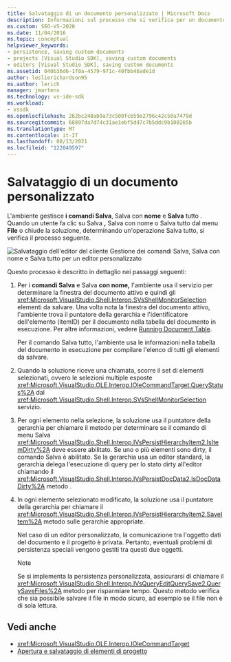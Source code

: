 ```yaml
---
title: Salvataggio di un documento personalizzato | Microsoft Docs
description: Informazioni sul processo che si verifica per un documento personalizzato per un tipo di progetto aggiunto all'IDE Visual Studio.
ms.custom: SEO-VS-2020
ms.date: 11/04/2016
ms.topic: conceptual
helpviewer_keywords:
- persistence, saving custom documents
- projects [Visual Studio SDK], saving custom documents
- editors [Visual Studio SDK], saving custom documents
ms.assetid: 040b36d6-1f0a-4579-971c-40fbb46ade1d
author: leslierichardson95
ms.author: lerich
manager: jmartens
ms.technology: vs-ide-sdk
ms.workload:
- vssdk
ms.openlocfilehash: 262bc240ab9a73c500fcb59e2796c42c50a7479d
ms.sourcegitcommit: 68897da7d74c31ae1ebf5d47c7b5ddc9b108265b
ms.translationtype: MT
ms.contentlocale: it-IT
ms.lasthandoff: 08/13/2021
ms.locfileid: "122049597"
---
```

# <a name="saving-a-custom-document"></a>Salvataggio di un documento personalizzato
L'ambiente gestisce **i comandi Salva**, Salva con **nome** e **Salva** tutto . Quando un utente fa clic  su Salva **,** Salva con nome o Salva tutto dal menu **File** o chiude la soluzione, determinando un'operazione Salva tutto, si verifica il processo seguente.

 ![Salvataggio dell'editor del cliente](../../extensibility/internals/media/private.gif "Privato") Gestione dei comandi Salva, Salva con nome e Salva tutto per un editor personalizzato

 Questo processo è descritto in dettaglio nei passaggi seguenti:

1. Per i **comandi Salva** e Salva **con nome,** l'ambiente usa il servizio per determinare la finestra del documento attivo e quindi gli <xref:Microsoft.VisualStudio.Shell.Interop.SVsShellMonitorSelection> elementi da salvare. Una volta nota la finestra del documento attivo, l'ambiente trova il puntatore della gerarchia e l'identificatore dell'elemento (itemID) per il documento nella tabella del documento in esecuzione. Per altre informazioni, vedere [Running Document Table](../../extensibility/internals/running-document-table.md).

     Per il comando Salva tutto, l'ambiente usa le informazioni nella tabella del documento in esecuzione per compilare l'elenco di tutti gli elementi da salvare.

2. Quando la soluzione riceve una chiamata, scorre il set di elementi selezionati, ovvero le selezioni multiple esposte <xref:Microsoft.VisualStudio.OLE.Interop.IOleCommandTarget.QueryStatus%2A> dal <xref:Microsoft.VisualStudio.Shell.Interop.SVsShellMonitorSelection> servizio.

3. Per ogni elemento nella selezione, la soluzione usa il puntatore della gerarchia per chiamare il metodo per determinare se il comando di menu Salva <xref:Microsoft.VisualStudio.Shell.Interop.IVsPersistHierarchyItem2.IsItemDirty%2A> deve essere abilitato. Se uno o più elementi sono dirty, il comando Salva è abilitato. Se la gerarchia usa un editor standard, la gerarchia delega l'esecuzione di query per lo stato dirty all'editor chiamando il <xref:Microsoft.VisualStudio.Shell.Interop.IVsPersistDocData2.IsDocDataDirty%2A> metodo .

4. In ogni elemento selezionato modificato, la soluzione usa il puntatore della gerarchia per chiamare il <xref:Microsoft.VisualStudio.Shell.Interop.IVsPersistHierarchyItem2.SaveItem%2A> metodo sulle gerarchie appropriate.

     Nel caso di un editor personalizzato, la comunicazione tra l'oggetto dati del documento e il progetto è privata. Pertanto, eventuali problemi di persistenza speciali vengono gestiti tra questi due oggetti.

    > [!NOTE]
    > Se si implementa la persistenza personalizzata, assicurarsi di chiamare il <xref:Microsoft.VisualStudio.Shell.Interop.IVsQueryEditQuerySave2.QuerySaveFiles%2A> metodo per risparmiare tempo. Questo metodo verifica che sia possibile salvare il file in modo sicuro, ad esempio se il file non è di sola lettura.

## <a name="see-also"></a>Vedi anche
- <xref:Microsoft.VisualStudio.OLE.Interop.IOleCommandTarget>
- [Apertura e salvataggio di elementi di progetto](../../extensibility/internals/opening-and-saving-project-items.md)
